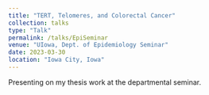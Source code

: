 ```yaml
---
title: "TERT, Telomeres, and Colorectal Cancer"
collection: talks
type: "Talk"
permalink: /talks/EpiSeminar
venue: "UIowa, Dept. of Epidemiology Seminar"
date: 2023-03-30
location: "Iowa City, Iowa"
---
```


Presenting on my thesis work at the departmental seminar.
